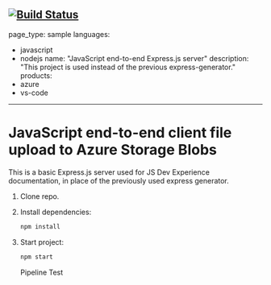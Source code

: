 [![Build Status](https://dev.azure.com/liveoa914/CSCP/_apis/build/status%2FTheKingBee.js-e2e-express-server?branchName=main)](https://dev.azure.com/liveoa914/CSCP/_build/latest?definitionId=5&branchName=main)
---
page_type: sample
languages:
- javascript
- nodejs
name: "JavaScript end-to-end Express.js server"
description: "This project is used instead of the previous express-generator."
products:
- azure
- vs-code
---

# JavaScript end-to-end client file upload to Azure Storage Blobs

This is a basic Express.js server used for JS Dev Experience documentation, in place of the previously used express generator. 

1. Clone repo.

1. Install dependencies: 

    ```bash
    npm install
    ```

1. Start project: 

    ```bash
    npm start
    ```

    Pipeline Test
